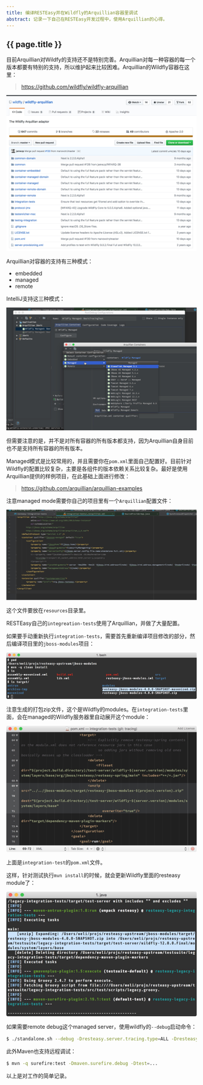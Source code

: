 ```yaml
---
title: 编译RESTEasy并在Wildfly的Arquillian容器里调试
abstract: 记录一下自己在RESTEasy开发过程中，使用Arquillian的心得。
---
```


## {{ page.title }}

目前Arquillian对Wildfy的支持还不是特别完善。Arquillian对每一种容器的每一个版本都要有特别的支持，所以维护起来比较困难。Arquillian的Wildfly容器在这里：

> https://github.com/wildfly/wildfly-arquillian

![](https://raw.githubusercontent.com/liweinan/blogpicbackup/master/data/0c2165c7bc3ff64ffc1b6c3de10f5671.8a4219bbf7874d92985c53643b09a4fd.jpeg)

Arquillian对容器的支持有三种模式：

- embedded
- managed
- remote

IntelliJ支持这三种模式：

![](https://raw.githubusercontent.com/liweinan/blogpicbackup/master/data/4bd7d5dd9ef9d611a44cb014165d7260.9bac60fe53e7417a9ad5b5bd305f267b.jpeg)

但需要注意的是，并不是对所有容器的所有版本都支持，因为Arquillian自身目前也不是支持所有容器的所有版本。

Managed模式是比较常用的，并且需要你在`pom.xml`里面自己配置好。目前针对Wildfly的配置比较复杂，主要是各组件的版本依赖关系比较复杂。最好是使用Arquillian提供的样例项目，在此基础上面进行修改：

> https://github.com/arquillian/arquillian-examples

注意managed mode需要你自己的项目里有一个`Arquillian`配置文件：

![](https://raw.githubusercontent.com/liweinan/blogpicbackup/master/data/e5bc39df7b9367ff01d128dee20d1db2.6aa2d1991a544c1ea96669e345913d18.jpeg)

这个文件要放在`resources`目录里。

RESTEasy自己的`integreation-tests`使用了Arquillian，并做了大量配置。

如果要手动重新执行`integration-tests`，需要首先重新编译项目修改的部分，然后编译项目里的`jboss-modules`项目：

![](https://raw.githubusercontent.com/liweinan/blogpicbackup/master/data/7db840decef015df4f336506de5fae02.354df4ecf6d74c3b872128ba455dbf37.jpeg)

注意生成的打包zip文件，这个是Wildfly的modules。在`integration-tests`里面，会在managed的Wildfly服务器里自动展开这个module：

![](https://raw.githubusercontent.com/liweinan/blogpicbackup/master/data/978bbc8e27144c063b498eda64b9206a.810b4f6759f847ee9bc1fc8079a5a6c5.jpeg)

上面是`integration-test`的`pom.xml`文件。

这样，针对测试执行`mvn install`的时候，就会更新Wildfly里面的resteasy module了：

![](https://raw.githubusercontent.com/liweinan/blogpicbackup/master/data/91311a13008bc64e3762fe0f8772d060.336259280bfe493bba807c15fe175cd9.jpeg)

如果需要remote debug这个managed server，使用wildfly的`--debug`启动命令：

```bash
$ ./standalone.sh --debug -Dresteasy.server.tracing.type=ALL -Dresteasy.server.tracing.threshold=VERBOSE
```

此外Maven也支持远程调试：

```bash
$ mvn -q surefire:test -Dmaven.surefire.debug -Dtest=...
```

以上是对工作的简单记录。



